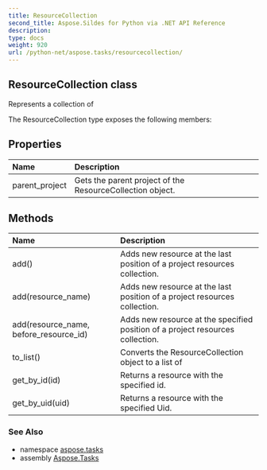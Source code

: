 ```yaml
---
title: ResourceCollection
second_title: Aspose.Sildes for Python via .NET API Reference
description: 
type: docs
weight: 920
url: /python-net/aspose.tasks/resourcecollection/
---
```


## ResourceCollection class

Represents a collection of

The ResourceCollection type exposes the following members:
## Properties
| Name | Description |
| :- | :- |
|parent_project|Gets the parent project of the ResourceCollection object.|
## Methods
| Name | Description |
| :- | :- |
|add()|Adds new resource at the last position of a project resources collection.|
|add(resource_name)|Adds new resource at the last position of a project resources collection.|
|add(resource_name, before_resource_id)|Adds new resource at the specified position of a project resources collection.|
|to_list()|Converts the ResourceCollection object to a list of|
|get_by_id(id)|Returns a resource with the specified id.|
|get_by_uid(uid)|Returns a resource with the specified Uid.|

### See Also

* namespace [aspose.tasks](../../aspose.tasks/)
* assembly [Aspose.Tasks](/tasks/python-net/)

